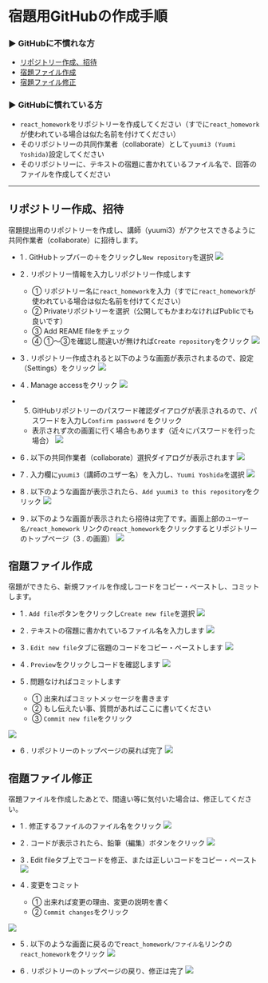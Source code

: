 # 宿題用GitHubの作成手順

### ▶ GitHubに不慣れな方

- [リポジトリー作成、招待](#リポジトリー作成、招待)
- [宿題ファイル作成](#宿題ファイル作成)
- [宿題ファイル修正](#宿題ファイル修正)

### ▶ GitHubに慣れている方

- `react_homework`をリポジトリーを作成してください（すでに`react_homework`が使われている場合は似た名前を付けてください）
- そのリポジトリーの共同作業者（collaborate）として`yuumi3 (Yuumi Yoshida)`設定してください
- そのリポジトリーに、テキストの宿題に書かれているファイル名で、回答のファイルを作成してください

---

## リポジトリー作成、招待

宿題提出用のリポジトリーを作成し、講師（yuumi3）がアクセスできるように共同作業者（collaborate）に招待します。

- 1 . GitHubトップバーの＋をクリックし`New repository`を選択
![](./images/1-1-new_repo.png)

- 2 . リポジトリー情報を入力しリポジトリー作成します
    - ① リポジトリー名に`react_homework`を入力（すでに`react_homework`が使われている場合は似た名前を付けてください）
    - ② Privateリポジトリーを選択（公開してもかまわなければPublicでも良いです）
    - ③ Add REAME fileをチェック
    - ④ ①〜③を確認し間違いが無ければ`Create repository`をクリック
![](./images/1-2-create-repo.png)

- 3 . リポジトリー作成されると以下のような画面が表示されまるので、設定（Settings）をクリック
![](./images/1-3-setting.png)

- 4 . Manage accessをクリック
![](./images/1-4-access.png)

- 5. GitHubリポジトリーのパスワード確認ダイアログが表示されるので、パスワードを入力し`Confirm password` をクリック
   - 表示されず次の画面に行く場合もあります（近々にパスワードを行った場合）
![](./images/1-5-password.png)

- 6 . 以下の共同作業者（collaborate）選択ダイアログが表示されます
![](./images/1-6-collaborator.png)

- 7 . 入力欄に`yuumi3`（講師のユザー名）を入力し、`Yuumi Yoshida`を選択
![](./images/1-7-collaborator2.png)

- 8 . 以下のような画面が表示されたら、`Add yuumi3 to this repository`をクリック
![](./images/1-8-collaborator3.png)

- 9 . 以下のような画面が表示されたら招待は完了です。画面上部の`ユーザー名/react_homework` リンクの`react_homework`をクリックするとリポジトリーのトップページ（3 . の画面）
![](./images/1-9-collaborator-done.png)

## 宿題ファイル作成

宿題ができたら、新規ファイルを作成しコードをコピー・ペーストし、コミットします。

- 1 . `Add file`ボタンをクリックし`Create new file`を選択
![](./images/2-1-add-file.png)

- 2 . テキストの宿題に書かれているファイル名を入力します
![](./images/2-2-file-name.png)

- 3 . `Edit new file`タブに宿題のコードをコピー・ペーストします
![](./images/2-3-copy-text.png)

- 4 . `Preview`をクリックしコードを確認します
![](./images/2-4-preview.png)

- 5 . 問題なければコミットします
   - ① 出来ればコミットメッセージを書きます
   - ② もし伝えたい事、質問があればここに書いてください
   - ③ `Commit new file`をクリック

![](./images/2-5-commit.png)

- 6 . リポジトリーのトップページの戻れば完了
![](./images/2-6-add-done.png)

## 宿題ファイル修正

宿題ファイルを作成したあとで、間違い等に気付いた場合は、修正してください。

- 1 . 修正するファイルのファイル名をクリック
![](./images/3-1-edit.png)

- 2 . コードが表示されたら、鉛筆（編集）ボタンをクリック
![](./images/3-2-edit-button.png)

- 3 . Edit fileタブ上でコードを修正、または正しいコードをコピー・ペースト
![](./images/3-3-edit-edit.png)

- 4 . 変更をコミット
   - ① 出来れば変更の理由、変更の説明を書く
   - ② `Commit changes`をクリック

![](./images/3-4-edit-commit.png)

- 5 . 以下のような画面に戻るので`react_homework/ファイル名`リンクの`react_homework`をクリック
![](./images/3-5-edit-return.png)

- 6 . リポジトリーのトップページの戻り、修正は完了
![](./images/3-6-edit-done.png)
